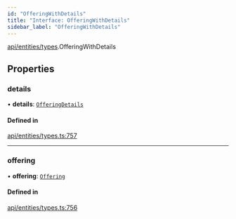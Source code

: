 ```yaml
---
id: "OfferingWithDetails"
title: "Interface: OfferingWithDetails"
sidebar_label: "OfferingWithDetails"
---
```


[api/entities/types](../../../../../modules/API/Entities/Types/Types.md).OfferingWithDetails

## Properties

### details

• **details**: [`OfferingDetails`](../../Offering/Types/OfferingDetails/OfferingDetails.md)

#### Defined in

[api/entities/types.ts:757](https://github.com/PolymeshAssociation/polymesh-sdk/blob/88db4a911/src/api/entities/types.ts#L757)

___

### offering

• **offering**: [`Offering`](../../../../../classes/API/Entities/Offering/Offering.md)

#### Defined in

[api/entities/types.ts:756](https://github.com/PolymeshAssociation/polymesh-sdk/blob/88db4a911/src/api/entities/types.ts#L756)
